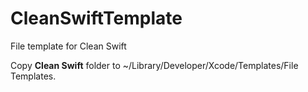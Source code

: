 # CleanSwiftTemplate
File template for Clean Swift

Copy **Clean Swift** folder to ~/Library/Developer/Xcode/Templates/File Templates.